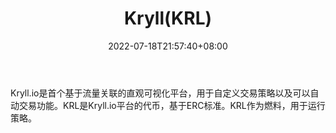 ﻿---
weight: 
title: "Kryll(KRL)"
description: "Kryll.io是首个基于流量关联的直观可视化平台，用于自定义交易策略以及可以自动交易功能"
date: 2022-07-18T21:57:40+08:00
lastmod: 2022-07-18T16:45:40+08:00
draft: false
authors: ["浮尘"]
featuredImage: "kryllkrl.webp"
link: "https://www.kryll.io/"
tags: ["数字代币","Kryll(KRL)"]
categories: ["navigation"]
navigation: ["数字代币"]
lightgallery: true
toc: true
pinned: false
recommend: false
recommend1: false
---
Kryll.io是首个基于流量关联的直观可视化平台，用于自定义交易策略以及可以自动交易功能。KRL是Kryll.io平台的代币，基于ERC标准。KRL作为燃料，用于运行策略。
